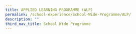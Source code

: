 ```yaml
---
title: APPLIED LEARNING PROGRAMME (ALP)
permalink: /school-experience/School-Wide-Programme/ALP/
description: ""
third_nav_title: School Wide Programme
---
```

